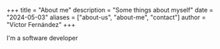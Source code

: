 +++
title = "About me"
description = "Some things about myself"
date = "2024-05-03"
aliases = ["about-us", "about-me", "contact"]
author = "Víctor Fernández"
+++

I'm a software developer
